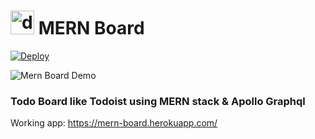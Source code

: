 # <img src="https://mern-board.herokuapp.com//mern-board.png" alt="drawing" height="38" style="margin-bottom:-12px;"/> MERN Board

[![Deploy](https://www.herokucdn.com/deploy/button.svg)](https://heroku.com/deploy?template=https://github.com/bugraaydin1/mern-board)

![Mern Board Demo](https://i.imgur.com/lwUN16l.gif)

### Todo Board like Todoist using MERN stack & Apollo Graphql

Working app: https://mern-board.herokuapp.com/
